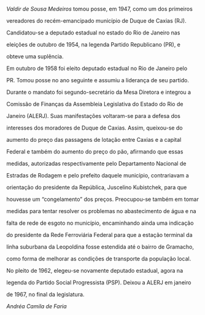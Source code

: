 

*Valdir de Sousa Medeiros* tomou posse, em 1947, como um dos primeiros

vereadores do recém-emancipado município de Duque de Caxias (RJ).



Candidatou-se a deputado estadual no estado do Rio de Janeiro nas

eleições de outubro de 1954, na legenda Partido Republicano (PR), e

obteve uma suplência.



Em outubro de 1958 foi eleito deputado estadual no Rio de Janeiro pelo

PR. Tomou posse no ano seguinte e assumiu a liderança de seu partido.

Durante o mandato foi segundo-secretário da Mesa Diretora e integrou a

Comissão de Finanças da Assembleia Legislativa do Estado do Rio de

Janeiro (ALERJ). Suas manifestações voltaram-se para a defesa dos

interesses dos moradores de Duque de Caxias. Assim, queixou-se do

aumento do preço das passagens de lotação entre Caxias e a capital

Federal e também do aumento do preço do pão, afirmando que essas

medidas, autorizadas respectivamente pelo Departamento Nacional de

Estradas de Rodagem e pelo prefeito daquele município, contrariavam a

orientação do presidente da República, Juscelino Kubistchek, para que

houvesse um “congelamento” dos preços. Preocupou-se também em tomar

medidas para tentar resolver os problemas no abastecimento de água e na

falta de rede de esgoto no município, encaminhando ainda uma indicação

do presidente da Rede Ferroviária Federal para que a estação terminal da

linha suburbana da Leopoldina fosse estendida até o bairro de Gramacho,

como forma de melhorar as condições de transporte da população local.



No pleito de 1962, elegeu-se novamente deputado estadual, agora na

legenda do Partido Social Progressista (PSP). Deixou a ALERJ em janeiro

de 1967, no final da legislatura.



*Andréa Camila de Faria*



